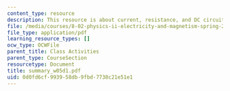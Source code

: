 ```yaml
---
content_type: resource
description: This resource is about current, resistance, and DC circuits.
file: /media/courses/8-02-physics-ii-electricity-and-magnetism-spring-2007/0d0fd6cf993958db9fbd7738c21e51e1_summary_w05d1.pdf
file_type: application/pdf
learning_resource_types: []
ocw_type: OCWFile
parent_title: Class Activities
parent_type: CourseSection
resourcetype: Document
title: summary_w05d1.pdf
uid: 0d0fd6cf-9939-58db-9fbd-7738c21e51e1
---
```


